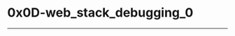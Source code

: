 # 0x0D-web_stack_debugging_0
--------------------------------------------------------------------------------------------------------------------------------------------------------------------------------